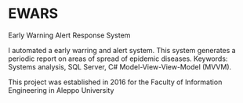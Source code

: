 # EWARS
Early Warning Alert Response System

I automated a early warring and alert system. This system generates a periodic report on areas of spread of epidemic diseases.
Keywords: Systems analysis, SQL Server, C# Model-View-View-Model (MVVM).

This project was established in 2016 for the Faculty of Information Engineering in Aleppo University
